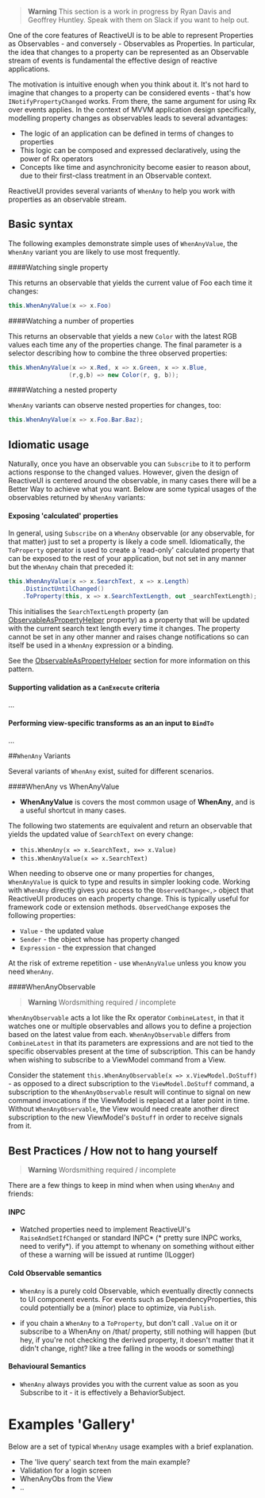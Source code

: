 > **Warning** This section is a work in progress by Ryan Davis and Geoffrey Huntley. Speak with them on Slack if you want to help out.

One of the core features of ReactiveUI is to be able to represent Properties as
Observables - and conversely - Observables as Properties. In particular, the idea that changes to a property can be represented as an Observable stream of events is fundamental the effective design of reactive applications.

The motivation is intuitive enough when you think about it. It's not hard to imagine that changes to a property can be considered events - that's how `INotifyPropertyChanged` works. From there, the same argument for using Rx over events applies. In the context of MVVM application design specifically, modelling property changes as observables leads to several advantages:

- The logic of an application can be defined in terms of changes to properties
- This logic can be composed and expressed declaratively, using the power of Rx operators
- Concepts like time and asynchronicity become easier to reason about, due to their first-class treatment in an Observable context.

ReactiveUI provides several variants of `WhenAny` to help you work with properties as an observable stream. 

## Basic syntax

The following examples demonstrate simple uses of `WhenAnyValue`, the `WhenAny` variant you are likely to use most frequently.

####Watching single property

This returns an observable that yields the current value of Foo each time it changes:

```cs
this.WhenAnyValue(x => x.Foo)
```

####Watching a number of properties

This returns an observable that yields a new `Color` with the latest RGB values each time any of the properties change. The final parameter is a selector describing how to combine the three observed properties:

```cs
this.WhenAnyValue(x => x.Red, x => x.Green, x => x.Blue, 
                 (r,g,b) => new Color(r, g, b));
```

####Watching a nested property

`WhenAny` variants can observe nested properties for changes, too:

```cs
this.WhenAnyValue(x => x.Foo.Bar.Baz);
```

## Idiomatic usage

Naturally, once you have an observable you can `Subscribe` to it to perform actions response to the changed values. However, given the design of ReactiveUI is centered around the observable, in many cases there will be a Better Way to achieve what you want. Below are some typical usages of the observables returned by  `WhenAny` variants:

#### Exposing 'calculated' properties

In general, using `Subscribe` on a `WhenAny` observable (or any observable, for that matter) just to set a property is likely a code smell. Idiomatically, the `ToProperty` operator is used to create a 'read-only' calculated property that can be exposed to the rest of your application, but not set in any manner but the `WhenAny` chain that preceded it:

```cs
this.WhenAnyValue(x => x.SearchText, x => x.Length)
    .DistinctUntilChanged()
    .ToProperty(this, x => x.SearchTextLength, out _searchTextLength);
```

This initialises the `SearchTextLength` property (an [ObservableAsPropertyHelper](../observableaspropertyhelper/index.md) property) as a property that will be updated with the current search text length every time it changes. The property cannot be set in any other manner and raises change notifications so can itself be used in a `WhenAny` expression or a binding. 

See the [ObservableAsPropertyHelper](../observableaspropertyhelper/index.md) section for more information on this pattern.

#### Supporting validation as a `CanExecute` criteria

...

#### Performing view-specific transforms as an an input to `BindTo`

... 


##`WhenAny` Variants
 
Several variants of `WhenAny` exist, suited for different scenarios.

####WhenAny vs WhenAnyValue

* **WhenAnyValue** is covers the most common usage of **WhenAny**, and is a useful shortcut in many cases.

The following two statements are equivalent and return an observable that yields the updated value of `SearchText` on every change:

- `this.WhenAny(x => x.SearchText, x=> x.Value)`
- `this.WhenAnyValue(x => x.SearchText)`

When needing to observe one or many properties for changes, `WhenAnyValue` is quick to type and results in simpler looking code. Working with `WhenAny` directly gives you access to the `ObservedChange<,>` object that ReactiveUI produces on each property change. This is typically useful for framework code or extension methods. `ObservedChange` exposes the following properties:
* `Value` - the updated value
* `Sender` - the object whose has property changed 
* `Expression` - the expression that changed

At the risk of extreme repetition - use `WhenAnyValue` unless you know you need `WhenAny`. 

####WhenAnyObservable

> **Warning** Wordsmithing required / incomplete

`WhenAnyObservable` acts a lot like the Rx operator `CombineLatest`, in that it watches one or multiple observables and allows you to define a projection based on the latest value from each. `WhenAnyObservable` differs from `CombineLatest` in that its parameters are expressions and are not tied to the specific observables present at the time of subscription. This can be handy when wishing to subscribe to a ViewModel command from a View. 

Consider the statement `this.WhenAnyObservable(x => x.ViewModel.DoStuff)` - as opposed to a direct subscription to the `ViewModel.DoStuff` command, a subscription to the `WhenAnyObservable` result will continue to signal on new command invocations if the ViewModel is replaced at a later point in time. Without `WhenAnyObservable`, the View would need create another direct subscription to the new ViewModel's `DoStuff` in order to receive signals from it.

## Best Practices / How not to hang yourself

> **Warning** Wordsmithing required / incomplete

There are a few things to keep in mind when when using `WhenAny` and friends:

#### INPC

* Watched properties need to implement ReactiveUI's `RaiseAndSetIfChanged` or standard INPC* (* pretty sure INPC works, need to verify*). if you attempt to whenany on something without either of these a warning will be issued at runtime (ILogger)

#### Cold Observable semantics

* `WhenAny` is a purely cold Observable, which eventually directly connects to
   UI component events. For events such as DependencyProperties, this could
   potentially be a (minor) place to optimize, via `Publish`.

* if you chain a `WhenAny` to a `ToProperty`, but don't call `.Value` on it or subscribe to a WhenAny on /that/ property, still nothing will happen
  (but hey, if you're not checking the derived property, it doesn't matter that it didn't change, right? like a tree falling in the woods or something)

#### Behavioural Semantics 
* `WhenAny` always provides you with the current value as soon as you Subscribe
   to it - it is effectively a BehaviorSubject.

# Examples 'Gallery'

Below are a set of typical `WhenAny` usage examples with a brief explanation.

* The 'live query' search text from the main example?
* Validation for a login screen 
* WhenAnyObs from the View
* ..
